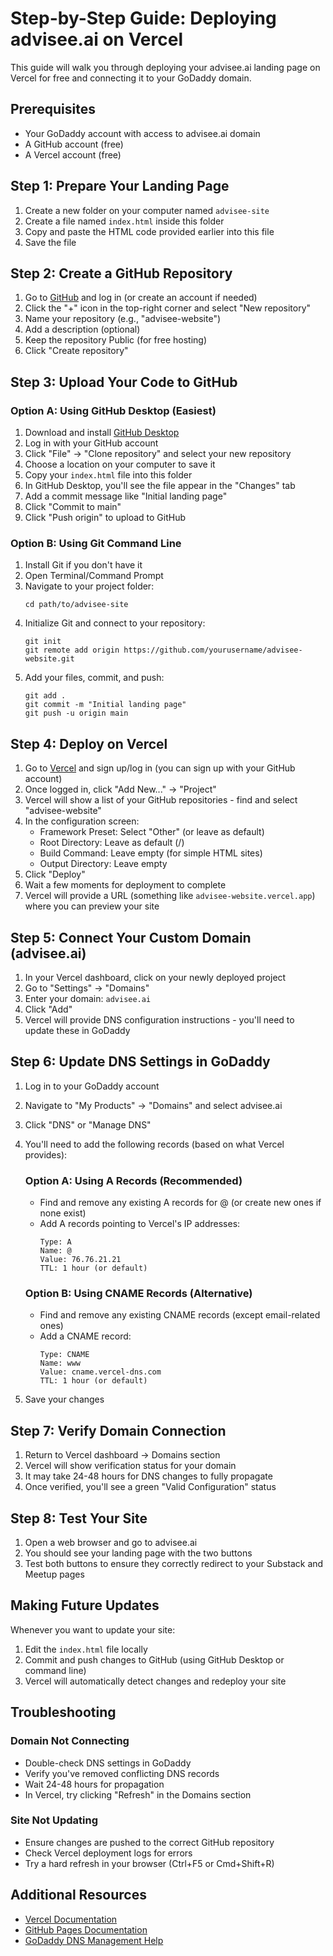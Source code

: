 # Step-by-Step Guide: Deploying advisee.ai on Vercel

This guide will walk you through deploying your advisee.ai landing page on Vercel for free and connecting it to your GoDaddy domain.

## Prerequisites
- Your GoDaddy account with access to advisee.ai domain
- A GitHub account (free)
- A Vercel account (free)

## Step 1: Prepare Your Landing Page

1. Create a new folder on your computer named `advisee-site`
2. Create a file named `index.html` inside this folder
3. Copy and paste the HTML code provided earlier into this file
4. Save the file

## Step 2: Create a GitHub Repository

1. Go to [GitHub](https://github.com/) and log in (or create an account if needed)
2. Click the "+" icon in the top-right corner and select "New repository"
3. Name your repository (e.g., "advisee-website")
4. Add a description (optional)
5. Keep the repository Public (for free hosting)
6. Click "Create repository"

## Step 3: Upload Your Code to GitHub

### Option A: Using GitHub Desktop (Easiest)
1. Download and install [GitHub Desktop](https://desktop.github.com/)
2. Log in with your GitHub account
3. Click "File" → "Clone repository" and select your new repository
4. Choose a location on your computer to save it
5. Copy your `index.html` file into this folder
6. In GitHub Desktop, you'll see the file appear in the "Changes" tab
7. Add a commit message like "Initial landing page"
8. Click "Commit to main"
9. Click "Push origin" to upload to GitHub

### Option B: Using Git Command Line
1. Install Git if you don't have it
2. Open Terminal/Command Prompt
3. Navigate to your project folder:
   ```
   cd path/to/advisee-site
   ```
4. Initialize Git and connect to your repository:
   ```
   git init
   git remote add origin https://github.com/yourusername/advisee-website.git
   ```
5. Add your files, commit, and push:
   ```
   git add .
   git commit -m "Initial landing page"
   git push -u origin main
   ```

## Step 4: Deploy on Vercel

1. Go to [Vercel](https://vercel.com/) and sign up/log in (you can sign up with your GitHub account)
2. Once logged in, click "Add New..." → "Project"
3. Vercel will show a list of your GitHub repositories - find and select "advisee-website"
4. In the configuration screen:
   - Framework Preset: Select "Other" (or leave as default)
   - Root Directory: Leave as default (/)
   - Build Command: Leave empty (for simple HTML sites)
   - Output Directory: Leave empty
5. Click "Deploy"
6. Wait a few moments for deployment to complete
7. Vercel will provide a URL (something like `advisee-website.vercel.app`) where you can preview your site

## Step 5: Connect Your Custom Domain (advisee.ai)

1. In your Vercel dashboard, click on your newly deployed project
2. Go to "Settings" → "Domains"
3. Enter your domain: `advisee.ai`
4. Click "Add"
5. Vercel will provide DNS configuration instructions - you'll need to update these in GoDaddy

## Step 6: Update DNS Settings in GoDaddy

1. Log in to your GoDaddy account
2. Navigate to "My Products" → "Domains" and select advisee.ai
3. Click "DNS" or "Manage DNS"
4. You'll need to add the following records (based on what Vercel provides):

   ### Option A: Using A Records (Recommended)
   - Find and remove any existing A records for @ (or create new ones if none exist)
   - Add A records pointing to Vercel's IP addresses:
     ```
     Type: A
     Name: @
     Value: 76.76.21.21
     TTL: 1 hour (or default)
     ```

   ### Option B: Using CNAME Records (Alternative)
   - Find and remove any existing CNAME records (except email-related ones)
   - Add a CNAME record:
     ```
     Type: CNAME
     Name: www
     Value: cname.vercel-dns.com
     TTL: 1 hour (or default)
     ```

5. Save your changes

## Step 7: Verify Domain Connection

1. Return to Vercel dashboard → Domains section
2. Vercel will show verification status for your domain
3. It may take 24-48 hours for DNS changes to fully propagate
4. Once verified, you'll see a green "Valid Configuration" status

## Step 8: Test Your Site

1. Open a web browser and go to advisee.ai
2. You should see your landing page with the two buttons
3. Test both buttons to ensure they correctly redirect to your Substack and Meetup pages

## Making Future Updates

Whenever you want to update your site:

1. Edit the `index.html` file locally
2. Commit and push changes to GitHub (using GitHub Desktop or command line)
3. Vercel will automatically detect changes and redeploy your site

## Troubleshooting

### Domain Not Connecting
- Double-check DNS settings in GoDaddy
- Verify you've removed conflicting DNS records
- Wait 24-48 hours for propagation
- In Vercel, try clicking "Refresh" in the Domains section

### Site Not Updating
- Ensure changes are pushed to the correct GitHub repository
- Check Vercel deployment logs for errors
- Try a hard refresh in your browser (Ctrl+F5 or Cmd+Shift+R)

## Additional Resources

- [Vercel Documentation](https://vercel.com/docs)
- [GitHub Pages Documentation](https://docs.github.com/en/pages)
- [GoDaddy DNS Management Help](https://www.godaddy.com/help/manage-dns-records-680)
